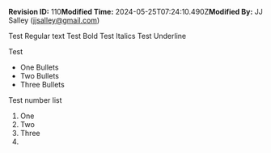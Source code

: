 **Revision ID:** 110**Modified Time:** 2024-05-25T07:24:10.490Z**Modified By:** JJ Salley (jjsalley@gmail.com)

﻿Test Regular text
Test Bold
Test Italics
Test Underline




Test
* One Bullets
* Two Bullets
* Three Bullets


Test number list
1. One
2. Two
3. Three
4.